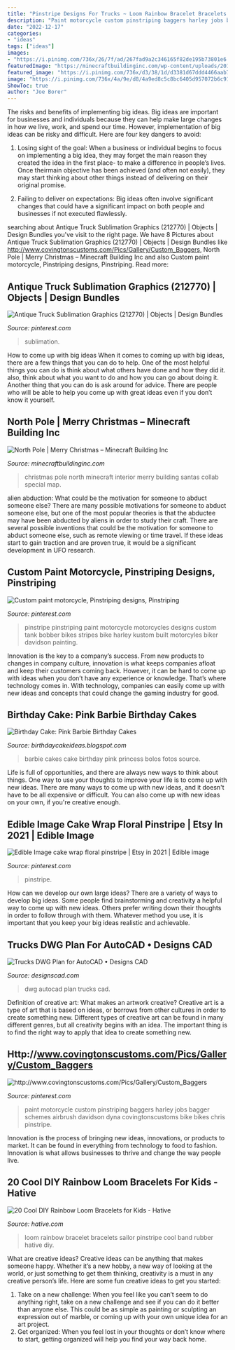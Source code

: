 ```yaml
---
title: "Pinstripe Designs For Trucks ~ Loom Rainbow Bracelet Bracelets Sailor Pinstripe Cool Band Rubber Hative Diy"
description: "Paint motorcycle custom pinstriping baggers harley jobs bagger schemes airbrush davidson dyna covingtonscustoms bike bikes chris pinstripe"
date: "2022-12-17"
categories:
- "ideas"
tags: ["ideas"]
images:
- "https://i.pinimg.com/736x/26/7f/ad/267fad9a2c346165f82de195b73801e6.jpg"
featuredImage: "https://minecraftbuildinginc.com/wp-content/uploads/2013/12/North-Pole-Christmas-Minecraft-building-ideas-4.jpg"
featured_image: "https://i.pinimg.com/736x/d3/38/1d/d3381d67ddd4466aab74760d2877edce.jpg"
image: "https://i.pinimg.com/736x/4a/9e/d8/4a9ed8c5c8bc6405d957072b6c91845d.jpg"
ShowToc: true
author: "Joe Borer"
---
```



The risks and benefits of implementing big ideas.
Big ideas are important for businesses and individuals because they can help make large changes in how we live, work, and spend our time. However, implementation of big ideas can be risky and difficult. Here are four key dangers to avoid:
1. Losing sight of the goal: When a business or individual begins to focus on implementing a big idea, they may forget the main reason they created the idea in the first place- to make a difference in people’s lives. Once theirmain objective has been achieved (and often not easily), they may start thinking about other things instead of delivering on their original promise.

2. Failing to deliver on expectations: Big ideas often involve significant changes that could have a significant impact on both people and businesses if not executed flawlessly.

	

		
searching about Antique Truck Sublimation Graphics (212770) | Objects | Design Bundles you've visit to the right page. We have 8 Pictures about Antique Truck Sublimation Graphics (212770) | Objects | Design Bundles like http://www.covingtonscustoms.com/Pics/Gallery/Custom_Baggers, North Pole | Merry Christmas – Minecraft Building Inc and also Custom paint motorcycle, Pinstriping designs, Pinstriping. Read more:
		
    
## Antique Truck Sublimation Graphics (212770) | Objects | Design Bundles

<img loading=lazy src="https://i.pinimg.com/736x/d3/38/1d/d3381d67ddd4466aab74760d2877edce.jpg" onerror="this.onerror=null;this.src='https://tse4.mm.bing.net/th?id=OIP.Rs2LktrD57rrFG5Mj6ZbYAHaE8&amp;pid=15.1';" alt="Antique Truck Sublimation Graphics (212770) | Objects | Design Bundles">

_Source: pinterest.com_

>sublimation. 

	

How to come up with big ideas
When it comes to coming up with big ideas, there are a few things that you can do to help. One of the most helpful things you can do is think about what others have done and how they did it. also, think about what you want to do and how you can go about doing it. Another thing that you can do is ask around for advice. There are people who will be able to help you come up with great ideas even if you don’t know it yourself.

    
## North Pole | Merry Christmas – Minecraft Building Inc

<img loading=lazy src="https://minecraftbuildinginc.com/wp-content/uploads/2013/12/North-Pole-Christmas-Minecraft-building-ideas-4.jpg" onerror="this.onerror=null;this.src='https://tse4.mm.bing.net/th?id=OIP.sKQK7uFpHsxyBeKtRJx7sgHaEo&amp;pid=15.1';" alt="North Pole | Merry Christmas – Minecraft Building Inc">

_Source: minecraftbuildinginc.com_

>christmas pole north minecraft interior merry building santas collab special map. 

	

alien abduction: What could be the motivation for someone to abduct someone else?
There are many possible motivations for someone to abduct someone else, but one of the most popular theories is that the abductee may have been abducted by aliens in order to study their craft. There are several possible inventions that could be the motivation for someone to abduct someone else, such as remote viewing or time travel. If these ideas start to gain traction and are proven true, it would be a significant development in UFO research.

    
## Custom Paint Motorcycle, Pinstriping Designs, Pinstriping

<img loading=lazy src="https://i.pinimg.com/736x/f3/15/35/f31535aa12315eea9e7a9ed53620b59e--pinstripe-art-pinstriping.jpg" onerror="this.onerror=null;this.src='https://tse3.mm.bing.net/th?id=OIP.0k5Pp4AzdWJzHvXHzdMaMQHaLH&amp;pid=15.1';" alt="Custom paint motorcycle, Pinstriping designs, Pinstriping">

_Source: pinterest.com_

>pinstripe pinstriping paint motorcycle motorcycles designs custom tank bobber bikes stripes bike harley kustom built motorcyles biker davidson painting. 

	

Innovation is the key to a company’s success. From new products to changes in company culture, innovation is what keeps companies afloat and keep their customers coming back. However, it can be hard to come up with ideas when you don’t have any experience or knowledge. That’s where technology comes in. With technology, companies can easily come up with new ideas and concepts that could change the gaming industry for good.

    
## Birthday Cake: Pink Barbie Birthday Cakes

<img loading=lazy src="http://1.bp.blogspot.com/-X9N06yIa9yg/TWGtyyfHiZI/AAAAAAAAC8g/Ds6W8UgkLco/s1600/pink-barbie-birhtday-cake.jpg" onerror="this.onerror=null;this.src='https://tse1.mm.bing.net/th?id=OIP.9S-yB5Oj2gQmrnpufPC47wAAAA&amp;pid=15.1';" alt="Birthday Cake: Pink Barbie Birthday Cakes">

_Source: birthdaycakeideas.blogspot.com_

>barbie cakes cake birthday pink princess bolos fotos source. 

	

Life is full of opportunities, and there are always new ways to think about things. One way to use your thoughts to improve your life is to come up with new ideas. There are many ways to come up with new ideas, and it doesn't have to be all expensive or difficult. You can also come up with new ideas on your own, if you're creative enough.

    
## Edible Image Cake Wrap Floral Pinstripe | Etsy In 2021 | Edible Image

<img loading=lazy src="https://i.pinimg.com/736x/4a/9e/d8/4a9ed8c5c8bc6405d957072b6c91845d.jpg" onerror="this.onerror=null;this.src='https://tse3.mm.bing.net/th?id=OIP.7uleL65-tWhrbxVeZGyFawHaJ3&amp;pid=15.1';" alt="Edible Image cake wrap floral pinstripe | Etsy in 2021 | Edible image">

_Source: pinterest.com_

>pinstripe. 

	

How can we develop our own large ideas?
There are a variety of ways to develop big ideas. Some people find brainstorming and creativity a helpful way to come up with new ideas. Others prefer writing down their thoughts in order to follow through with them. Whatever method you use, it is important that you keep your big ideas realistic and achievable.

    
## Trucks DWG Plan For AutoCAD • Designs CAD

<img loading=lazy src="https://designscad.com/wp-content/uploads/2016/11/trucks_103219.gif" onerror="this.onerror=null;this.src='https://tse3.mm.bing.net/th?id=OIP.3ZSClNNsfV-jcm_iTFvnYgHaGi&amp;pid=15.1';" alt="Trucks DWG Plan for AutoCAD • Designs CAD">

_Source: designscad.com_

>dwg autocad plan trucks cad. 

	

Definition of creative art: What makes an artwork creative?
Creative art is a type of art that is based on ideas, or borrows from other cultures in order to create something new. 
Different types of creative art can be found in many different genres, but all creativity begins with an idea. The important thing is to find the right way to apply that idea to create something new.

    
## Http://www.covingtonscustoms.com/Pics/Gallery/Custom_Baggers

<img loading=lazy src="https://i.pinimg.com/736x/26/7f/ad/267fad9a2c346165f82de195b73801e6.jpg" onerror="this.onerror=null;this.src='https://tse4.mm.bing.net/th?id=OIP.DvNSVDyyydjYOK9QuNh-BgHaE6&amp;pid=15.1';" alt="http://www.covingtonscustoms.com/Pics/Gallery/Custom_Baggers">

_Source: pinterest.com_

>paint motorcycle custom pinstriping baggers harley jobs bagger schemes airbrush davidson dyna covingtonscustoms bike bikes chris pinstripe. 

	

Innovation is the process of bringing new ideas, innovations, or products to market. It can be found in everything from technology to food to fashion. Innovation is what allows businesses to thrive and change the way people live.

    
## 20 Cool DIY Rainbow Loom Bracelets For Kids - Hative

<img loading=lazy src="https://hative.com/wp-content/uploads/2014/10/rainbow-loom-bracelets/9-sailor-pinstripe-rainbow-loom-bracelet.jpg" onerror="this.onerror=null;this.src='https://tse4.mm.bing.net/th?id=OIP.3ywDZN9EgWZY08U3uV6t7gHaJ4&amp;pid=15.1';" alt="20 Cool DIY Rainbow Loom Bracelets for Kids - Hative">

_Source: hative.com_

>loom rainbow bracelet bracelets sailor pinstripe cool band rubber hative diy. 

	

What are creative ideas?
Creative ideas can be anything that makes someone happy. Whether it’s a new hobby, a new way of looking at the world, or just something to get them thinking, creativity is a must in any creative person’s life. Here are some fun creative ideas to get you started: 
1. Take on a new challenge: When you feel like you can’t seem to do anything right, take on a new challenge and see if you can do it better than anyone else. This could be as simple as painting or sculpting an expression out of marble, or coming up with your own unique idea for an art project. 
2. Get organized: When you feel lost in your thoughts or don’t know where to start, getting organized will help you find your way back home.

